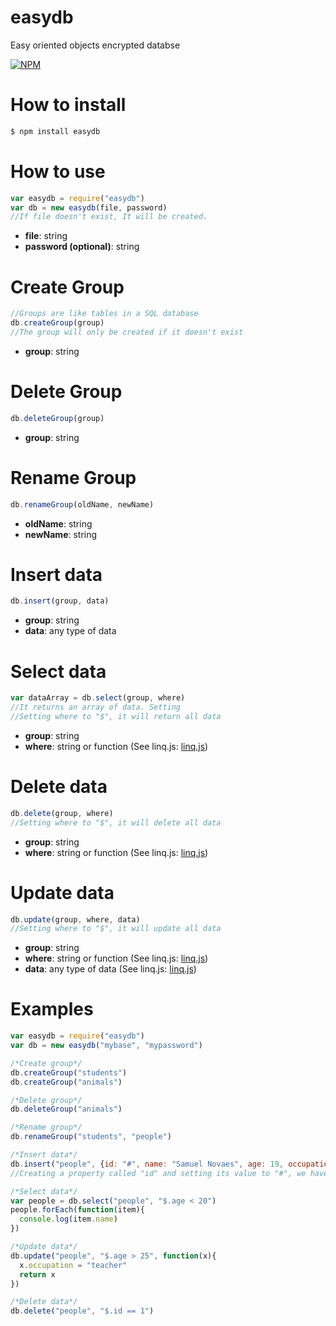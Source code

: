 # easydb

Easy oriented objects encrypted databse

[![NPM](https://nodei.co/npm/easydb.png?downloads=true&downloadRank=true&stars=true)](https://nodei.co/npm/easydb/)

# How to install

```sh
$ npm install easydb
```

# How to use

```javascript
var easydb = require("easydb")
var db = new easydb(file, password)
//If file doesn't exist, It will be created.
```

- **file**: string
- **password (optional)**: string

# Create Group

```javascript
//Groups are like tables in a SQL database
db.createGroup(group)
//The group will only be created if it doesn't exist
```

- **group**: string

# Delete Group

```javascript
db.deleteGroup(group)
```

- **group**: string

# Rename Group

```javascript
db.renameGroup(oldName, newName)
```

- **oldName**: string
- **newName**: string

# Insert data

```javascript
db.insert(group, data)
```

- **group**: string
- **data**: any type of data

# Select data

```javascript
var dataArray = db.select(group, where)
//It returns an array of data. Setting
//Setting where to "$", it will return all data
```

- **group**: string
- **where**: string or function (See linq.js: [linq.js])

# Delete data

```javascript
db.delete(group, where)
//Setting where to "$", it will delete all data
```

- **group**: string
- **where**: string or function (See linq.js: [linq.js])

# Update data

```javascript
db.update(group, where, data)
//Setting where to "$", it will update all data
```

- **group**: string
- **where**: string or function (See linq.js: [linq.js])
- **data**: any type of data (See linq.js: [linq.js])

# Examples

```javascript
var easydb = require("easydb")
var db = new easydb("mybase", "mypassword")

/*Create group*/
db.createGroup("students")
db.createGroup("animals")

/*Delete group*/
db.deleteGroup("animals")

/*Rename group*/
db.renameGroup("students", "people")

/*Insert data*/
db.insert("people", {id: "#", name: "Samuel Novaes", age: 19, occupation: "student"})
//Creating a property called "id" and setting its value to "#", we have an auto increment

/*Select data*/
var people = db.select("people", "$.age < 20")
people.forEach(function(item){
  console.log(item.name)
})

/*Update data*/
db.update("people", "$.age > 25", function(x){
  x.occupation = "teacher"
  return x
})

/*Delete data*/
db.delete("people", "$.id == 1")
```

[linq.js]: <https://linqjs.codeplex.com>
